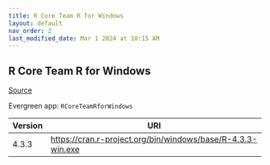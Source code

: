 ```yaml
---
title: R Core Team R for Windows
layout: default
nav_order: 2
last_modified_date: Mar 1 2024 at 10:15 AM
---
```


## R Core Team R for Windows

[Source](https://cran.r-project.org/bin/windows/base/)

Evergreen app: `RCoreTeamRforWindows`

| Version | URI                                                         |
| ------- | ----------------------------------------------------------- |
| 4.3.3   | https://cran.r-project.org/bin/windows/base/R-4.3.3-win.exe |

